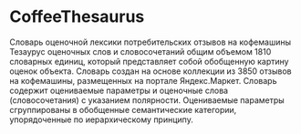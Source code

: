 # CoffeeThesaurus
Словарь оценочной лексики потребительских отзывов на кофемашины
Тезаурус оценочных слов и словосочетаний общим объемом 1810 словарных единиц, который представляет собой обобщенную картину оценок объекта.
Словарь создан на основе коллекции из 3850 отзывов на кофемашины, размещенных на портале Яндекс.Маркет.
Словарь содержит оцениваемые параметры и оценочные слова (словосочетания) с указанием полярности.
Оцениваемые параметры сгруппированы в обобщенные семантические категории, упорядоченные по иерархическому принципу.
